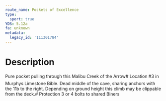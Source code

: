 ```yaml
---
route_name: Pockets of Excellence
type:
  sport: true
YDS: 5.12a
fa: unknown
metadata:
  legacy_id: '111301784'
---
```

# Description
Pure pocket pulling through this Malibu Creek of the Arrow# Location
#3 in Murphys Limestone Bible. Dead middle of the cave, sharing anchors with the 11b to the right. Depending on ground height this climb may be clippable from the deck.# Protection
3 or 4 bolts to shared Biners